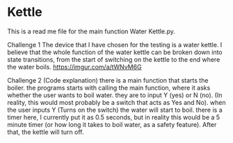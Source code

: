 # Kettle

This is a read me file for the main function Water Kettle.py.

Challenge 1
  The device that I have chosen for the testing is a water kettle. I believe that the whole function of the water kettle can be broken down into state transitions, from the  start of switching on the kettle to the end where the water boils. 
https://imgur.com/a/tWNvM6G

Challenge 2 (Code explanation)
there is a main function that starts the boiler.
the programs starts with calling the main function, where it asks whether the user wants to boil water.
they are to input Y (yes) or N (no).
(In reality, this would most probably be a switch that acts as Yes and No).
when the user inputs Y (Turns on the switch) the water will start to boil.
there is a timer here, I currently put it as 0.5 seconds, but in reality this would be a 5 minute timer (or how long it takes to boil water, as a safety feature).
After that, the kettle will turn off.
